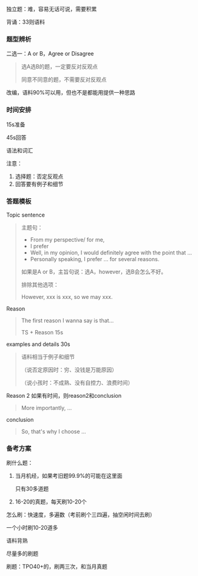独立题：难，容易无话可说，需要积累

背诵：33则语料



### 题型辨析

二选一：A or B，Agree or Disagree

> 选A选B的题，一定要反对反观点
>
> 同意不同意的题，不需要反对反观点

改编，语料90%可以用，但也不是都能用提供一种思路



### 时间安排

15s准备

45s回答



语法和词汇



注意：

1. 选择题：否定反观点
2. 回答要有例子和细节



### 答题模板

Topic sentence 

> 主题句：
>
> - From my perspective/ for me, 
> - I prefer
> - Well, in my opinion, I would definitely agree with the point that ...
> - Personally speaking, I prefer ... for several reasons.
>
> 如果是A or B，主旨句说：选A，however，选B会怎么不好。
>
> 排除其他选项：
>
> However, xxx is xxx, so we may xxx.

Reason

> The first reason I wanna say is that…
>
> TS + Reason 15s

examples and details 30s

> 语料相当于例子和细节
>
> （说否定原因时：穷、没钱是万能原因）
>
> （说小孩时：不成熟、没有自控力、浪费时间）

Reason 2 如果有时间，则reason2和conclusion

> More importantly, ...

conclusion

>So, that's why I choose ... 



### 备考方案

刷什么题：

1. 当月机经，如果考旧题99.9%的可能在这里面

   只有30多道题

2. 16-20的真题，每天刷10-20个



怎么刷：快速度，多遍数（考前刷个三四遍，抽空闲时间去刷）

一个小时刷10-20道多



语料背熟

尽量多的刷题



刷题：TPO40+的，刷两三次，和当月真题





